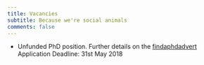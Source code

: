 ```yaml
---
title: Vacancies 
subtitle: Because we're social animals
comments: false
---
```



- Unfunded PhD position. Further details on the [findaphdadvert](https://www.findaphd.com/search/ProjectDetails.aspx?PJID=97323) Application Deadline: 31st May 2018
